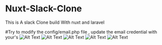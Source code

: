# Nuxt-Slack-Clone
This is A slack Clone build With nuxt and laravel

#Try to modify the config/email.php file , update the email credential with your's
![Alt Text](https://thepracticaldev.s3.amazonaws.com/i/lb29gk0bjwqh0g7kri0b.png)
![Alt Text](https://thepracticaldev.s3.amazonaws.com/i/woykn1h0wi24bhn0kxza.png)
![Alt Text](https://thepracticaldev.s3.amazonaws.com/i/nlo0s0nknj1adrp8d9im.png)
![Alt Text](https://thepracticaldev.s3.amazonaws.com/i/8tzjwvsicu6wcd25hpw9.png)
![Alt Text](https://thepracticaldev.s3.amazonaws.com/i/2m7ut2mdq58zokcobi1q.png)
